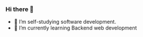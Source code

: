 ### Hi there 👋
- 🔭 I’m self-studying software development.
- 🌱 I’m currently learning Backend web development
<!--
**mustafakemalozbek/mustafakemalozbek** is a ✨ _special_ ✨ repository because its `README.md` (this file) appears on your GitHub profile.

Here are some ideas to get you started:


- 👯 I’m looking to collaborate on ...
- 🤔 I’m looking for help with ...
- 💬 Ask me about ...
- 📫 How to reach me: ...
- 😄 Pronouns: ...
- ⚡ Fun fact: ...
-->
